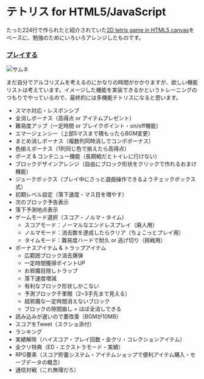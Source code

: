 # テトリス for HTML5/JavaScript

たった224行で作られたと紹介されていた[2D tetris game in HTML5 canvas](https://github.com/dionyziz/canvas-tetris)をベースに、勉強のためにいろいろアレンジしたものです。

### [プレイする](https://oekaki-hoho-ron.github.io/Tetris/)

![サムネ](https://oekaki-hoho-ron.github.io/Tetris/thumb.png)

まだ自分でアルゴリズムを考えるのにかなりの時間がかかりますが、欲しい機能リストは考えています。イメージした機能を実装できるかというトレーニングのつもりでやっているので、最終的には多機能テトリスになると思います。

- スマホ対応・レスポンシブ
- 全消しボーナス（高得点 or アイテムプレゼント）
- 難易度アップ（一定時間 or ブレイクポイント・on/off機能）
- エマージェンシー（上部5マスまで積もったらBGM変更）
- まとめ消しボーナス（複数列同時消しでコンボボーナス）
- 色揃えボーナス（1列同じ色で揃えたら高得点）
- ポーズ & コンテニュー機能（長期戦だとトイレに行けない）
- ブロックデザインアレンジ（自由にブロック形状をクリックで作れるおまけ機能）
- ジュークボックス（プレイ中にさっと選曲操作できるようチェックボックス式）
- 初期レベル設定（落下速度・マス目を増やす）
- 次のブロック予告表示
- 落下予測地点表示
- ゲームモード選択（スコア・ノルマ・タイム）
	- スコアモード：ノーマルなエンドレスプレイ（廃人用）
	- ノルマモード：消去数を達成したらクリア（ちょこっとプレイ用）
	- タイムモード：難易度ハードで耐久 or 逃げ切り（挑戦用）
- ボーナスアイテム & トラップアイテム
	- 広範囲ブロック消去爆弾
	- 一定時間獲得ポイントUP
	- お邪魔目隠しトラップ
	- 落下速度増減
	- 有利なブロック形状しかこない
	- 予測ブロック千里眼（2~3手先まで見える）
	- 超邪魔な一定時間消えないブロック
	- ブロックの隙間崩し = ほぼ全消しできる
- 読み込みが遅いので要改善（BGMが10MB）
- スコアをTweet（スクショ添付）
- ランキング
- 実績解除（ハイスコア・プレイ回数・全クリ・コレクションアイテム）
- 全クリ特典（ED・エクストラモード・実績）
- RPG要素（スコア貯蓄システム・アイテムショップで便利アイテム購入・セーブデータの概念）
- 通信対戦（これ無理だろ）
